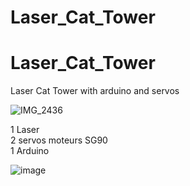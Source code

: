 # Laser_Cat_Tower
# Laser_Cat_Tower

Laser Cat Tower with arduino and servos

![IMG_2436](https://user-images.githubusercontent.com/37984399/115068238-46adc680-9ef2-11eb-9ed7-d7714a02935a.PNG)



1 Laser																	
2 servos moteurs SG90										
1 Arduino		

![image](https://user-images.githubusercontent.com/37984399/115068407-84125400-9ef2-11eb-97ea-fbf3386e7628.png)
